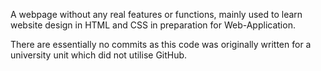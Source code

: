 A webpage without any real features or functions, mainly used to learn website design in HTML and CSS in preparation for Web-Application.

There are essentially no commits as this code was originally written for a university unit which did not utilise GitHub.
